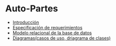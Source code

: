 # Auto-Partes

* [Introducción]()
* [Especificación de requerimientos](Archivos/AP01-AA1-EV01-Identificacion-Necesidad-SI.docx)
* [Modelo relacional de la base de datos](Modelo_BD/ModeloBD.jpg)
* [Diagramas(casos de uso, driagrama de clases)](Archivos)
